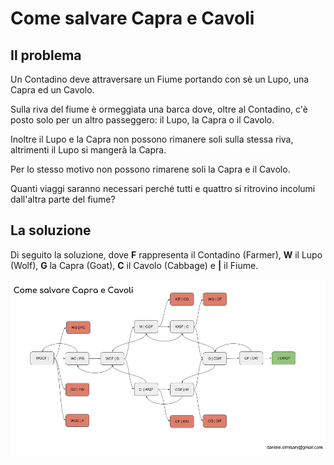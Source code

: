 # Come salvare Capra e Cavoli

## Il problema

Un Contadino deve attraversare un Fiume portando con sè un Lupo, una Capra ed un Cavolo.

Sulla riva del fiume è ormeggiata una barca dove, oltre al Contadino, c'è posto solo per un altro passeggero: il Lupo, la Capra o il Cavolo.

Inoltre il Lupo e la Capra non possono rimanere soli sulla stessa riva, altrimenti il Lupo si mangerà la Capra.

Per lo stesso motivo non possono rimarene soli la Capra e il Cavolo.

Quanti viaggi saranno necessari perché tutti e quattro si ritrovino incolumi dall'altra parte del fiume?


## La soluzione

Di seguito la soluzione, dove **F** rappresenta il Contadino (Farmer), **W** il Lupo (Wolf), **G** la Capra (Goat), **C** il Cavolo (Cabbage) e **|** il Fiume.

![The Wolf, Goat and Cabbage](wolf-goat-cabbage.png)
